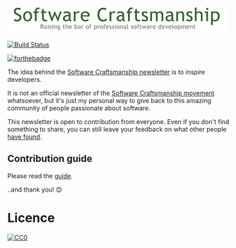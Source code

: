 ![Software Craftsmanship banner](img/banner.png)

[![Build Status](https://travis-ci.org/alebaffa/sc-newsletter-issues.svg?branch=master)](https://travis-ci.org/alebaffa/sc-newsletter-issues)

[![forthebadge](http://forthebadge.com/images/badges/built-with-love.svg)](http://forthebadge.com)

The idea behind the [Software Craftsmanship newsletter](https://scnewsletter.firebaseapp.com/) is to inspire developers.
 
It is not an official newsletter of the [Software Craftsmanship movement](http://manifesto.softwarecraftsmanship.org/) whatsoever, but it's just my personal way to give back to this amazing community of people passionate about software.

This newsletter is open to contribution from everyone. Even if you don't find something to share, you can still leave your feedback on what other people [have found](https://github.com/alebaffa/sc-newsletter-issues/issues). 

## Contribution guide
Please read the [guide](contributing.md).

..and thank you! :blush:

# Licence

<p xmlns:dct="http://purl.org/dc/terms/" xmlns:vcard="http://www.w3.org/2001/vcard-rdf/3.0#">
  <a rel="license"
     href="http://creativecommons.org/publicdomain/zero/1.0/">
    <img src="http://i.creativecommons.org/p/zero/1.0/88x31.png" style="border-style: none;" alt="CC0" />
  </a>
</p>

